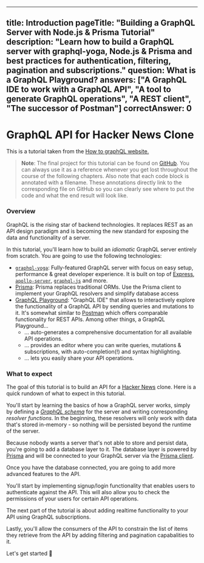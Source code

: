 
---
title: Introduction
pageTitle: "Building a GraphQL Server with Node.js & Prisma Tutorial"
description: "Learn how to build a GraphQL server with graphql-yoga, Node.js & Prisma and best practices for authentication, filtering, pagination and subscriptions."
question: What is a GraphQL Playground?
answers: ["A GraphQL IDE to work with a GraphQL API", "A tool to generate GraphQL operations", "A REST client", "The successor of Postman"]
correctAnswer: 0
---

# GraphQL API for Hacker News Clone

This is a tutorial taken from the [How to graphQL website.](https://www.howtographql.com/graphql-js/0-introduction/)

> **Note**: The final project for this tutorial can be found on [GitHub](https://github.com/howtographql/graphql-js). You can always use it as a reference whenever you get lost throughout the course of the following chapters.
> Also note that each code block is annotated with a filename. These annotations directly link to the corresponding file on GitHub so you can clearly see where to put the code and what the end result will look like.

### Overview

GraphQL is the rising star of backend technologies. It replaces REST as an API design paradigm and is becoming the new standard for exposing the data and functionality of a server.

In this tutorial, you'll learn how to build an _idiomatic_ GraphQL server entirely from scratch. You are going to use the following technologies:

* [`graphql-yoga`](https://github.com/prisma/graphql-yoga): Fully-featured GraphQL server with focus on easy setup, performance & great developer experience. It is built on top of [Express](https://expressjs.com/), [`apollo-server`](https://github.com/apollographql/apollo-server), [`graphql-js`](https://github.com/graphql/graphql-js) and more.
* [Prisma](https://www.prisma.io/): Prisma replaces traditional ORMs. Use the Prisma client to implement your GraphQL resolvers and simplify database access 
* [GraphQL Playground](https://github.com/prisma/graphql-playground): "GraphQL IDE" that allows to interactively explore the functionality of a GraphQL API by sending queries and mutations to it. It's somewhat similar to [Postman](https://www.getpostman.com/) which offers comparable functionality for REST APIs. Among other things, a GraphQL Playground...
  * ... auto-generates a comprehensive documentation for all available API operations.
  * ... provides an editor where you can write queries, mutations & subscriptions, with auto-completion(!) and syntax highlighting.
  * ... lets you easily share your API operations.

### What to expect

The goal of this tutorial is to build an API for a [Hacker News](https://news.ycombinator.com/) clone. Here is a quick rundown of what to expect in this tutorial.

You'll start by learning the basics of how a GraphQL server works, simply by defining a [_GraphQL schema_](https://www.prisma.io/blog/graphql-server-basics-the-schema-ac5e2950214e) for the server and writing corresponding _resolver functions_. In the beginning, these resolvers will only work with data that's stored in-memory - so nothing will be persisted beyond the runtime of the server.

Because nobody wants a server that's not able to store and persist data, you're going to add a database layer to it. The database layer is powered by [Prisma](https://www.prisma.io/) and will be connected to your GraphQL server via the [Prisma client](https://www.prisma.io/docs/prisma-client). 

Once you have the database connected, you are going to add more advanced features to the API.

You'll start by implementing signup/login functionality that enables users to authenticate against the API. This will also allow you to check the permissions of your users for certain API operations.

The next part of the tutorial is about adding realtime functionality to your API using GraphQL subscriptions.

Lastly, you'll allow the consumers of the API to constrain the list of items they retrieve from the API by adding filtering and pagination capabalities to it.

Let's get started 🚀